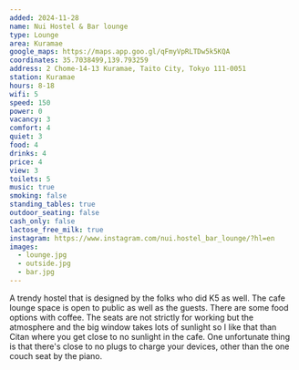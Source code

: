 ```yaml
---
added: 2024-11-28
name: Nui Hostel & Bar lounge
type: Lounge
area: Kuramae
google_maps: https://maps.app.goo.gl/qFmyVpRLTDw5k5KQA
coordinates: 35.7038499,139.793259
address: 2 Chome-14-13 Kuramae, Taito City, Tokyo 111-0051
station: Kuramae
hours: 8-18
wifi: 5
speed: 150
power: 0
vacancy: 3
comfort: 4
quiet: 3
food: 4
drinks: 4
price: 4
view: 3
toilets: 5
music: true
smoking: false
standing_tables: true
outdoor_seating: false
cash_only: false
lactose_free_milk: true
instagram: https://www.instagram.com/nui.hostel_bar_lounge/?hl=en
images:
  - lounge.jpg
  - outside.jpg
  - bar.jpg
---
```


A trendy hostel that is designed by the folks who did K5 as well. The cafe lounge space is open to public as well as the guests. There are some food options with coffee. The seats are not strictly for working but the atmosphere and the big window takes lots of sunlight so I like that than Citan where you get close to no sunlight in the cafe. One unfortunate thing is that there's close to no plugs to charge your devices, other than the one couch seat by the piano.
